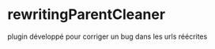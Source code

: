rewritingParentCleaner
======================

plugin développé pour corriger un bug dans les urls réécrites
